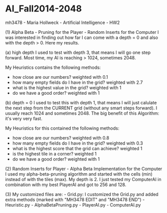 AI_Fall2014-2048
================

mh3478 - Maria Hollweck - Artificial Intelligence - HW2



(1) Alpha Beta - Pruning for the Player - Random Inserts for the Computer
I was interested in finding out how far I can come with a depth = 0 and also with the depth > 0. Here my results.

(a) high depth
I used to test with depth 3, that means I will go one step forward. Most time, my AI is reaching > 1024, sometimes 2048.

My Heuristics contains the following methods:
- how close are our numbers? weighted with 0.1
- how many empty fields do I have in the grid? weighted with 2.7
- what is the highest value in the grid? weighted with 1
- do we have a good order? weighted with 1

(b) depth = 0
I used to test this with depth 1, that means I will just calulate the next step from the CURRENT grid (without any smart steps forward). 
I usually reach 1024 and sometimes 2048. The big benefit of this Algorithm: it's very very fast. 

My Heuristics for this contained the following methods:
- how close are our numbers? weighted with 0.8 
- how many empty fields do I have in the grid? weighted with 0.3
- what is the highest score that the grid can achieve? weighted 1
- is the highest tile in a corner? weighted 1
- do we have a good order? weighted with 1


(2) Random Inserts for Player - Alpha Beta Implementation for the Computer
I used my alpha-beta-pruning algorithm and started with the cells (min) instead of with the tiles (max). My depth is 2.
I just tested my ComputerAI in combination with my best PlayerAI and got to 256 and 128.

(3) My customized files are:
	- Grid.py: I customized the Grid.py and added extra methods (marked with "MH3478 EDIT" and "MH3478 END")
	- Heuristic.py 
	- AlphaBetaPruning.py
	- PlayerAI.py
	- ComputerAI.py

